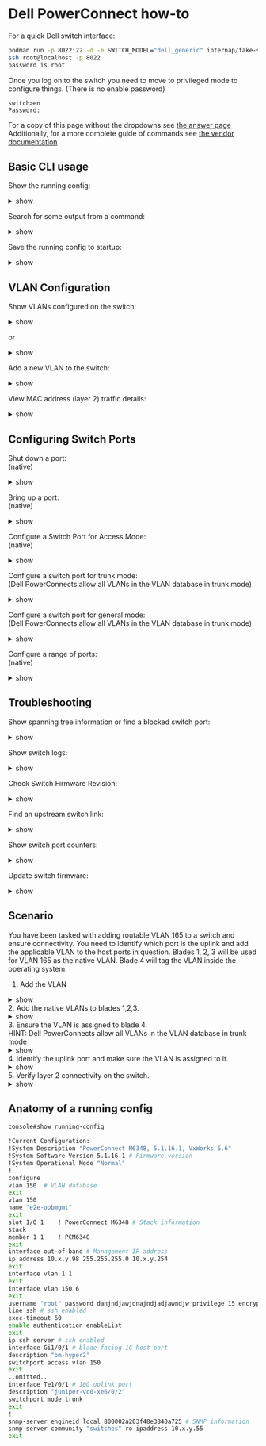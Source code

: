 # Dell PowerConnect how-to
For a quick Dell switch interface:

```bash
podman run -p 8022:22 -d -e SWITCH_MODEL="dell_generic" internap/fake-switches
ssh root@localhost -p 8022
password is root
```

Once you log on to the switch you need to move to privileged mode to configure things.
(There is no enable password)
```
switch>en
Password:
```

For a copy of this page without the dropdowns see [the answer page](powerconnect-answers.md)
Additionally, for a more complete guide of commands see [the vendor documentation](https://www.dell.com/support/manuals/us/en/04/force10-mxl-blade/mxl_9.7.0.0_cli_pub-v1/accessing-the-command-line?guid=guid-37955b2d-62a4-4703-8790-f8732cd141c1&lang=en-us) 

## Basic CLI usage

Show the running config:
<details><summary>show</summary>
<p>

```bash

console#show running-config

!Current Configuration:
!System Description "PowerConnect M6348, 5.1.16.1, VxWorks 6.6"
!System Software Version 5.1.16.1
!System Operational Mode "Normal"
!
configure
vlan 150,152-155,183,3800,3807
exit
vlan 150
name "e2e-oobmgmt"

```

</p>
</details>


Search for some output from a command:
<details><summary>show</summary>
<p>

```bash

console#show running-config | include 1/0/2

interface Gi1/0/2

```

</p>
</details>

Save the running config to startup:
<details><summary>show</summary>
<p>

```bash

console#copy running-config startup-config

This operation may take a few minutes.
Management interfaces will not be available during this time.

Are you sure you want to save? (y/n)

```

</p>
</details>


## VLAN Configuration

Show VLANs configured on the switch:
<details><summary>show</summary>
<p>

```bash
console# show vlan

VLAN   Name                             Ports          Type
-----  ---------------                  -------------  --------------
1      default                          Po1-128,       Default
                                        Gi1/0/33-48,
                                        Te1/0/1-2
150    oobmgmt                          Te1/0/1-2      Static
```

</p>
</details>

or

<details><summary>show</summary>
<p>

```bash
console# show interface status


Port       Description                Duplex  Speed    Neg   Link   Flow Control
                                                             State  Status
---------  -------------------------  ------  -------  ----  ------ ------------
Gi1/0/1    bm-hyper2                  Full    1000     Auto  Up     Active
```

</p>
</details>



Add a new VLAN to the switch:
<details><summary>show</summary>
<p>

```bash
console# configure
console(config)# vlan database
console(config)# vlan 12
console(config)# exit
```

</p>
</details>

View MAC address (layer 2) traffic details:
<details><summary>show</summary>
<p>

```bash
console#show mac address-table

Aging time is 300 Sec

Vlan     Mac Address           Type        Port
-------- --------------------- ----------- ---------------------
1        84C1.C142.3E85        Dynamic     Te1/0/2
1        F48E.3840.A727        Management  Vl1
12       F48E.3840.A727        Management  Vl12
```

</p>
</details>


## Configuring Switch Ports

Shut down a port:
<br/>
(native)
<details><summary>show</summary>
<p>

```bash
console# configure
console(config)# interface Gi1/0/1
console(config)# shutdown
console(config)# exit
```

</p>
</details>


Bring up a port:
<br/>
(native)
<details><summary>show</summary>
<p>

```bash
console# configure
console(config)# interface Gi1/0/1
console(config)# no shutdown
console(config)# exit
```

</p>
</details>

Configure a Switch Port for Access Mode:
<br/>
(native)
<details><summary>show</summary>
<p>

```bash
console# configure
console(config)# interface Gi1/0/1
console(config)# description usefuldescription
console(config)# switchport access vlan 150
console(config)# exit
```

</p>
</details>

Configure a switch port for trunk mode:
<br/>
(Dell PowerConnects allow all VLANs in the VLAN database in trunk mode)
<details><summary>show</summary>
<p>

```bash
console# configure
console(config)# interface Gi1/0/1
console(config)# description usefuldescription
console(config)# switchport mode trunk
console(config)# exit
```

</p>
</details>


Configure a switch port for general mode:
<br/>
(Dell PowerConnects allow all VLANs in the VLAN database in trunk mode)
<details><summary>show</summary>
<p>

```bash
console# configure
console(config)# interface Gi1/0/1
console(config)# description usefuldescription
console(config)# switchport mode general
console(config)# switchport general pvid 150
console(config)# switchport general allowed vlan add 101, 102, 310 tagged
console(config)# exit
```

</p>
</details>


Configure a range of ports:
<br/>
(native)
<details><summary>show</summary>
<p>

```bash
console# configure
console(config)# interface range gigabitethernet 1/0/1-32
console(config)# description alltheports
console(config)# switchport access vlan 150
console(config)# exit
```

</p>
</details>

## Troubleshooting


Show spanning tree information or find a blocked switch port:

<details><summary>show</summary>
<p>

```bash

console#show spanning-tree

Spanning tree :Enabled - BPDU Flooding :Disabled - Portfast BPDU filtering :Disabled - mode :rstp
CST Regional Root:        80:00:F4:8E:38:40:A7:25
Regional Root Path Cost:  0
ROOT ID
              Priority        17618
              Address         DC38.E19C.5E01
              Path Cost       24000
              Root Port       Te1/0/2
              Hello Time 2 Sec Max Age 20 sec Forward Delay 15 sec TxHoldCount 6 sec
              Bridge Max Hops 20
Bridge ID
              Priority        32768
              Address         F48E.3840.A725
              Hello Time 2 Sec Max Age 20 sec Forward Delay 15 sec
Interfaces

Name     State    Prio.Nbr  Cost      Sts  Role  Restricted
------   -------- --------- --------- ---- ----- ----------
Gi1/0/1  Enabled  128.1     20000     FWD  Desg  No
Gi1/0/2  Enabled  128.2     20000     FWD  Desg  No
Gi1/0/3  Enabled  128.3     20000     FWD  Desg  No
Gi1/0/4  Enabled  128.4     20000     FWD  Desg  No

```

</p>
</details>


Show switch logs:

<details><summary>show</summary>
<p>

```bash

console#show logging

Logging is enabled
Console Logging: Level warnings. Messages : 1 logged, 24284 ignored
Monitor Logging: disabled
Buffer Logging: Level informational. Messages : 23662 logged, 623 ignored
File Logging: Level emergencies. Messages : 0 logged, 24285 ignored
Switch Auditing : enabled
CLI Command Logging: disabled
Web Session Logging : disabled
SNMP Set Command Logging : disabled
Logging facility level : local7
425 Messages dropped due to lack of resources
Buffer Log:
<190> Oct 14 00:38:38 10.19.0.98-1 CLI_WEB[219199344]: cmd_logger_api.c(260) 24285 %% [CLI:----:EIA-232] User ---- logged in to enable mode.
<190> Oct 14 00:36:02 10.19.0.98-1 CLI_WEB[213919568]: cmd_logger_api.c(260) 24284 %% [CLI:----:EIA-232] Disconnected due to Idle Timeout
<190> Oct 14 00:22:00 10.19.0.98-1 CLI_WEB[219199344]: cmd_logger_api.c(260) 24283 %% [CLI:----:EIA-232] User ---- logged in to enable mode.
<189> Oct 13 23:24:00 10.19.0.98-1 TRAPMGR[277167328]: traputil.c(638) 24282 %% Spanning Tree Topology Change Received: MSTID: 0 Te1/0/2
<189> Oct 13 23:23:59 10.19.0.98-1 TRAPMGR[277167328]: traputil.c(638) 24281 %% Spanning Tree Topology Change Received: MSTID: 0 Te1/0/2

```

</p>
</details>

Check Switch Firmware Revision:

<details><summary>show</summary>
<p>

```bash

console#show version

System Description................ Dell Ethernet Switch
System Up Time.................... 33 days, 15h:51m:10s
System Contact....................
System Name.......................
System Location...................
Burned In MAC Address............. XXXX.XXXX.XXXX
System Object ID.................. 1.3.6.1.4.1.674.10895.3025
System Model ID................... PCM6348
Machine Type...................... PowerConnect M6348

unit image1      image2      current-active next-active
---- ----------- ----------- -------------- --------------
1    5.1.16.1    5.1.10.1    image1         image1

```

</p>
</details>

Find an upstream switch link:
<details><summary>show</summary>
<p>

```bash
console# show  lldp remote-device all

..omitted..
Te1/0/2    1       XX:XX:XX:XX:XX:XX     xe-6/0/2            juniper-vc0

```

</p>
</details>

Show switch port counters:

<details><summary>show</summary>
<p>

```bash

console#show interfaces counters gi1/0/1

  Port      InTotalPkts      InUcastPkts      InMcastPkts      InBcastPkts
--------- ---------------- ---------------- ---------------- ----------------
Gi1/0/1           12778926         12647225           131316              385

  Port      OutTotalPkts     OutUcastPkts     OutMcastPkts     OutBcastPkts
--------- ---------------- ---------------- ---------------- ----------------
Gi1/0/1          124119278         69159295         44478037         10481946

FCS Errors: ................................... 0
Single Collision Frames: ...................... 0
Late Collisions: .............................. 0
Excessive Collisions: ......................... 0

```

</p>
</details>


Update switch firmware:

<details><summary>show</summary>
<p>

```bash
console# copy running-config startup-config

console#copy tftp://10.10.10.200/PC8024v5.1.16.1.stk image
Transfer Mode.................................. TFTP
Server IP Address.............................. 10.10.10.200
Source File Path............................... /
Source Filename................................ PC8024v5.1.16.1.stk
Data Type...................................... Code
Destination Filename........................... image

Management access will be blocked for the duration of the transfer
Are you sure you want to start? (y/n) y
TFTP code transfer starting
12309128 bytes transferred
Verifying CRC of file in Flash File System
Distributing the code to the members of the stack!
File transfer operation completed successfully.

console# show version
Image Descriptions
image1 : default image
image2 :
Images currently available on Flash
--------------------------------------------------------------------
unit image1     image2    current-active  next-active
--------------------------------------------------------------------
1    4.2.1.3    5.1.16.1  image1          image1

console# boot system image2
Activating image image2 ..

console#update bootcode
Update bootcode and reset (Y/N)?y

```

</p>
</details>

## Scenario
You have been tasked with adding routable VLAN 165 to a switch and ensure connectivity. You need to identify which port is the uplink and add the applicable VLAN to the host ports in question. Blades 1, 2, 3 will be used for VLAN 165 as the native VLAN. Blade 4 will tag the VLAN inside the operating system.

1. Add the VLAN
<details><summary>show</summary>
<p>

```bash
console# configure
console(config)# vlan database
console(config)# vlan 165
console(config)# exit
```

</p>
</details>
2. Add the native VLANs to blades 1,2,3.
<details><summary>show</summary>
<p>

```bash
console# configure
console(config)# interface range Gi1/0/1-3
console(config)# description new_BM_hosts
console(config)# switchport access vlan 165
console(config)# exit
```

</p>
</details>
3. Ensure the VLAN is assigned to blade 4.
<br/>
HINT: Dell PowerConnects allow all VLANs in the VLAN database in trunk mode
<details><summary>show</summary>
<p>

```bash
console# configure
console(config)# interface Gi1/0/4
console(config)# description usefuldescription
console(config)# switchport mode trunk
console(config)# exit

console#show interfaces switchport Gi1/0/4

Port: Gi1/0/4
VLAN Membership Mode: Trunk Mode
Access Mode VLAN: 1 (default)
General Mode PVID: 1 (default)
General Mode Ingress Filtering: Enabled
General Mode Acceptable Frame Type: Admit All
General Mode Dynamically Added VLANs:
General Mode Untagged VLANs: 1
General Mode Tagged VLANs:
General Mode Forbidden VLANs:
Trunking Mode Native VLAN: 1 (default)
Trunking Mode Native VLAN Tagging: Disabled
Trunking Mode VLANs Enabled: All
..omitted..

```

</p>
</details>
4. Identify the uplink port and make sure the VLAN is assigned to it.
<details><summary>show</summary>
<p>

```bash
console# show  lldp remote-device all

..omitted..
Te1/0/2    1       XX:XX:XX:XX:XX:XX     xe-6/0/2            juniper-vc0

```

</p>
</details>
5. Verify layer 2 connectivity on the switch.
<details><summary>show</summary>
<p>

```bash
console#show mac address-table | include 165

Aging time is 300 Sec


165       84C1.C142.3E85        Dynamic     Te1/0/2
165       F48E.3840.A727        Dynamic     Gi1/0/1
165       F48E.3840.A728        Dynamic     Gi1/0/2
165       F48E.3840.A729        Dynamic     Gi1/0/3
165       F48E.3840.A730        Dynamic     Gi1/0/4

```

</p>
</details>

## Anatomy of a running config

```bash
console#show running-config

!Current Configuration:
!System Description "PowerConnect M6348, 5.1.16.1, VxWorks 6.6"
!System Software Version 5.1.16.1 # Firmware version
!System Operational Mode "Normal"
!
configure
vlan 150  # VLAN database
exit
vlan 150
name "e2e-oobmgmt"
exit
slot 1/0 1    ! PowerConnect M6348 # Stack information
stack
member 1 1    ! PCM6348
exit
interface out-of-band # Management IP address
ip address 10.x.y.98 255.255.255.0 10.x.y.254
exit
interface vlan 1 1
exit
interface vlan 150 6
exit
username "root" password danjndjawjdnajndjadjawndjw privilege 15 encrypted # root password and encryption
line ssh # ssh enabled
exec-timeout 60
enable authentication enableList
exit
ip ssh server # ssh enabled
interface Gi1/0/1 # blade facing 1G host port
description "bm-hyper2"
switchport access vlan 150
exit
..omitted..
interface Te1/0/1 # 10G uplink port
description "juniper-vc0-xe6/0/2"
switchport mode trunk
exit
!
snmp-server engineid local 800002a203f48e3840a725 # SNMP information
snmp-server community "switches" ro ipaddress 10.x.y.55
exit
```
